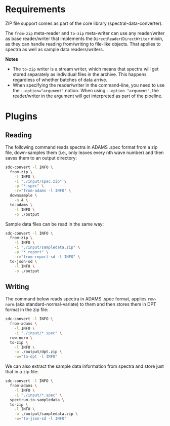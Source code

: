 # Requirements

ZIP file support comes as part of the core library (spectral-data-converter).

The `from-zip` meta-reader and `to-zip` meta-writer can use any reader/writer
as base reader/writer that implements the `DirectReader`/`DirectWriter` mixin, 
as they can handle reading from/writing to file-like objects. That applies to
spectra as well as sample data readers/writers.

**Notes**

* The `to-zip` writer is a stream writer, which means that spectra will
  get stored separately as individual files in the archive. This happens 
  regardless of whether batches of data arrive.
* When specifying the reader/writer in the command-line, you need to use 
  the `--option="argument"` notion. When using `--option "argument"`, the 
  reader/writer in the argument will get interpreted as part of the 
  pipeline.


# Plugins

## Reading

The following command reads spectra in ADAMS .spec format from a zip file, 
down-samples them (i.e., only leaves every nth wave number) and then saves them
to an output directory:

```bash
sdc-convert -l INFO \
  from-zip \
    -l INFO \
    -i "./input/spec.zip" \
    -p "*.spec" \
    -r="from-adams -l INFO" \
  downsample \
    -n 4 \
  to-adams \
    -l INFO \
    -o ./output
```

Sample data files can be read in the same way:

```bash
sdc-convert -l INFO \
  from-zip \
    -l INFO \
    -i "./input/sampledata.zip" \
    -p "*.report" \
    -r="from-report-sd -l INFO" \
  to-json-sd \
    -l INFO \
    -o ./output
```


## Writing

The command below reads spectra in ADAMS .spec format, applies `row-norm` (aka 
standard-normal-variate) to them and then stores them in DPT format in the zip 
file:

```bash
sdc-convert -l INFO \
  from-adams \
    -l INFO \
    -i "./input/*.spec" \
  row-norm \
  to-zip \
    -l INFO \
    -o ./output/dpt.zip \
    -w="to-dpt -l INFO"
```

We can also extract the sample data information from spectra and store just 
that in a zip file:

```bash
sdc-convert -l INFO \
  from-adams \
    -l INFO \
    -i "./input/*.spec" \
  spectrum-to-sampledata \
  to-zip \
    -l INFO \
    -o ./output/sampledata.zip \
    -w="to-json-sd -l INFO"
```
